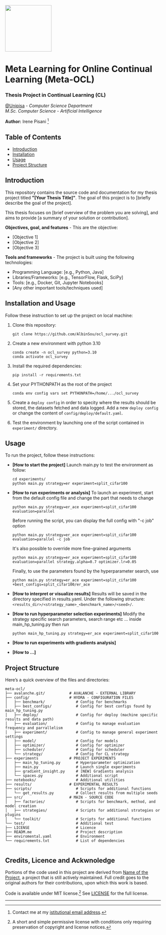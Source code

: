 <img src="https://apre.it/wp-content/uploads/2021/01/logo_uni-pisa.png" width="150" />  

# Meta Learning for Online Continual Learning (Meta-OCL) 

### Thesis Project in Continual Learning (CL)

[@Unipisa](@unipisa) - _Computer Science Department_   
_M.Sc. Computer Science - Artificial Intelligence_

**Author:** Irene Pisani [^1]



## Table of Contents

- [Introduction](#introduction)
- [Installation](#installation-and-usage)
- [Usage](#usage)
- [Project Structure](#project-structure)



## Introduction 

This repository contains the source code and documentation for my thesis project titled **"[Your Thesis Title]"**. The goal of this project is to [briefly describe the goal of the project]. 

This thesis focuses on [brief overview of the problem you are solving], and aims to provide [a summary of your solution or contribution].

**Objectives, goal, and features** - This are the objective:
- [Objective 1] 
- [Objective 2]
- [Objective 3]

**Tools and frameworks** - The project is built using the following technologies:
- Programming Language: [e.g., Python, Java]
- Libraries/Frameworks: [e.g., TensorFlow, Flask, SciPy]
- Tools: [e.g., Docker, Git, Jupyter Notebooks]
- [Any other important tools/techniques used]



## Installation and Usage

Follow these instruction to set up the project on local machine:

1. Clone this repository:
   ```
   git clone https://github.com/AlbinSou/ocl_survey.git
   ```
2. Create a new environment with python 3.10
   ```
   conda create -n ocl_survey python=3.10
   conda activate ocl_survey
   ```
3. Install the required dependencies:
   ```
   pip install -r requirements.txt
   ```
4. Set your PYTHONPATH as the root of the project
   ```
   conda env config vars set PYTHONPATH=/home/.../ocl_survey
   ```
5. Create a `deploy config` in order to specity where the results should be stored, the datasets fetched and data logged. Add a new `deploy config` or change the content of `config/deploy/default.yaml`.

6.  Test the environment by launching one of the script contained in `experiment/` directory.


## Usage 

To run the project, follow these instructions:

* **[How to start the project]**
   Launch main.py to test the environment as follow:
   ```
   cd experiments/
   python main.py strategy=er experiment=split_cifar100
   ```
* **[How to run experiments or analysis]**
  To launch an experiment, start from the default config file and change the part that needs to change
   ```
   python main.py strategy=er_ace experiment=split_cifar100 evaluation=parallel
   ```
   Before running the script, you can display the full config with "-c job" option
   ```
   python main.py strategy=er_ace experiment=split_cifar100 evaluation=parallel -c job
   ```
   It's also possible to override more fine-grained arguments
   ```
   python main.py strategy=er_ace experiment=split_cifar100 evaluation=parallel strategy.alpha=0.7 optimizer.lr=0.05
   ```
   Finally, to use the parameters found by the hyperparameter search, use
   ```
   python main.py strategy=er_ace experiment=split_cifar100 +best_configs=split_cifar100/er_ace
   ```

* **[How to interpret or visualize results]** Results will be saved in the directory specified in results.yaml. Under the following structure:`<results_dir>/<strategy_name>_<benchmark_name>/<seed>/`.

* **[How to run hyperparameter selection experiments]**
  Modify the strategy specific search parameters, search range etc ... inside main_hp_tuning.py then run
   ```
   python main_hp_tuning.py strategy=er_ace experiment=split_cifar100
   ```
* **[How to run experiments with gradients analysis]**
* **[How to ...]**


## Project Structure

Here’s a quick overview of the files and directories:

```
meta-ocl/
├── avalanche.git/           # AVALANCHE - EXTERNAL LIBRARY
├── config/                  # HYDRA - CONFIGURATION FILES
│   ├── benchmark/              # Config for benchmarks
│   ├── best_configs/           # Config for best configs found by main_hp_tuning.py
│   ├── deploy/                 # Config for deploy (machine specific results and data path)
│   ├── evaluation/             # Config to manage evaluation frequency and parrallelism
│   ├── experiment/             # Config to manage general experiment settings
│   ├── model/                  # Config for models
│   ├── optimizer/              # Config for optimizer
│   ├── scheduler/              # Config for scheduler
│   └── strategy/               # Config for CL strategy
├── experiments              # PROJECT EXPERIMENTS 
│   ├── main_hp_tuning.py       # Hyperparameter optimization
│   ├── main.py                 # Launch single experiments
│   ├── gradient_insight.py     # [NEW] Gradients analysis 
│   └── spaces.py               # Additional script
├── notebooks/                  # Additional utilities
├── results/                 # EXPERIMENTAL RESULTS
├── scripts/                    # Scripts for additional functions
│   └── get_results.py          # Collect results from multiple seeds
├── src/                     # MAIN - SOURCE CODE                      
│   ├── factories/              # Scripts for benchmark, method, and model creation
│   ├── strategies/             # Scripts for additional strategies or plugins
│   └── toolkit/                # Scripts for additional functions
└── test/                       # Additional test 
├── LICENSE                     # Licence
├── READM.me                    # Project description
├── enviromental.yaml           # Environment
└── requirements.txt            # List of dependencies
                  
```

## Credits, Licence and Ackwnoledge

Portions of the code used in this project are derived from [Name of the Project](), a project that is still actively maintained. Full credit goes to the original authors for their contributions, upon which this work is based.  

Code is available under MIT license.[^2] See [LICENSE](LICENSE) for the full license.

---

[^1]: Contact me at my [istitutional email address](mail-to:i.pisani1@studenti.unipi.it). 
[^2]: A short and simple permissive license with conditions only requiring preservation of copyright and license notices.

